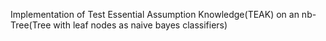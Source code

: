Implementation of Test Essential Assumption Knowledge(TEAK) on an nb-Tree(Tree with leaf nodes as naive bayes classifiers)
